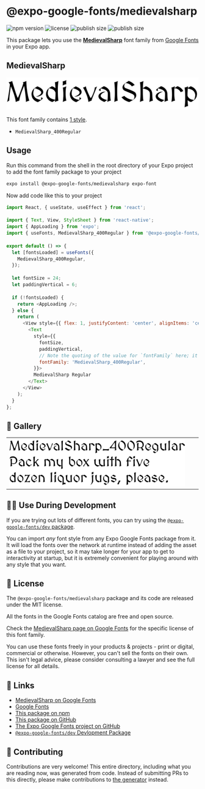 # @expo-google-fonts/medievalsharp

![npm version](https://flat.badgen.net/npm/v/@expo-google-fonts/medievalsharp)
![license](https://flat.badgen.net/github/license/expo/google-fonts)
![publish size](https://flat.badgen.net/packagephobia/install/@expo-google-fonts/medievalsharp)
![publish size](https://flat.badgen.net/packagephobia/publish/@expo-google-fonts/medievalsharp)

This package lets you use the [**MedievalSharp**](https://fonts.google.com/specimen/MedievalSharp) font family from [Google Fonts](https://fonts.google.com/) in your Expo app.

## MedievalSharp

![MedievalSharp](./font-family.png)

This font family contains [1 style](#-gallery).

- `MedievalSharp_400Regular`

## Usage

Run this command from the shell in the root directory of your Expo project to add the font family package to your project
```sh
expo install @expo-google-fonts/medievalsharp expo-font
```

Now add code like this to your project
```js
import React, { useState, useEffect } from 'react';

import { Text, View, StyleSheet } from 'react-native';
import { AppLoading } from 'expo';
import { useFonts, MedievalSharp_400Regular } from '@expo-google-fonts/medievalsharp';

export default () => {
  let [fontsLoaded] = useFonts({
    MedievalSharp_400Regular,
  });

  let fontSize = 24;
  let paddingVertical = 6;

  if (!fontsLoaded) {
    return <AppLoading />;
  } else {
    return (
      <View style={{ flex: 1, justifyContent: 'center', alignItems: 'center' }}>
        <Text
          style={{
            fontSize,
            paddingVertical,
            // Note the quoting of the value for `fontFamily` here; it expects a string!
            fontFamily: 'MedievalSharp_400Regular',
          }}>
          MedievalSharp Regular
        </Text>
      </View>
    );
  }
};

```

## 🔡 Gallery


||||
|-|-|-|
|![MedievalSharp_400Regular](./MedievalSharp_400Regular.ttf.png)||||


## 👩‍💻 Use During Development

If you are trying out lots of different fonts, you can try using the [`@expo-google-fonts/dev` package](https://github.com/expo/google-fonts/tree/master/font-packages/dev#readme).

You can import *any* font style from any Expo Google Fonts package from it. It will load the fonts
over the network at runtime instead of adding the asset as a file to your project, so it may take longer
for your app to get to interactivity at startup, but it is extremely convenient
for playing around with any style that you want.

## 📖 License

The `@expo-google-fonts/medievalsharp` package and its code are released under the MIT license.

All the fonts in the Google Fonts catalog are free and open source.

Check the [MedievalSharp page on Google Fonts](https://fonts.google.com/specimen/MedievalSharp) for the specific license of this font family.

You can use these fonts freely in your products & projects - print or digital, commercial or otherwise. However, you can't sell the fonts on their own. This isn't legal advice, please consider consulting a lawyer and see the full license for all details.

## 🔗 Links

- [MedievalSharp on Google Fonts](https://fonts.google.com/specimen/MedievalSharp)
- [Google Fonts](https://fonts.google.com/)
- [This package on npm](https://www.npmjs.com/package/@expo-google-fonts/medievalsharp)
- [This package on GitHub](https://github.com/expo/google-fonts/tree/master/font-packages/medievalsharp)
- [The Expo Google Fonts project on GitHub](https://github.com/expo/google-fonts)
- [`@expo-google-fonts/dev` Devlopment Package](https://github.com/expo/google-fonts/tree/master/font-packages/dev)

## 🤝 Contributing

Contributions are very welcome! This entire directory, including what you are reading now, was generated from code. Instead of submitting PRs to this directly, please make contributions to [the generator](https://github.com/expo/google-fonts/tree/master/packages/generator) instead.
